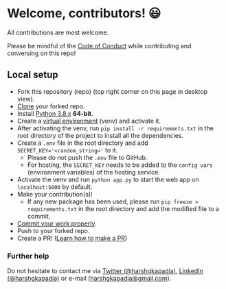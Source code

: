# Welcome, contributors! :smiley:

All contributions are most welcome.

Please be mindful of the [Code of Conduct](CODE_OF_CONDUCT.md) while contributing and conversing on this repo!

## Local setup

- Fork this repository (repo) (top right corner on this page in desktop view).
- [Clone](https://harshkapadia2.github.io/git_basics/#_git_clone) your forked repo.
- Install [Python 3.8.x](https://www.python.org/downloads/) **64-bit**.
- Create a [virtual environment](https://docs.python.org/3/library/venv.html#module-venv) (venv) and activate it.
- After activating the venv, run `pip install -r requirements.txt` in the root directory of the project to install all the dependencies.
- Create a `.env` file in the root directory and add `SECRET_KEY='<random_string>'` to it.
   - Please do not push the `.env` file to GitHub.
   - For hosting, the `SECRET_KEY` needs to be added to the `config vars` (environment variables) of the hosting service.
- Activate the venv and run `python app.py` to start the web app on `localhost:5000` by default.
- Make your contribution(s)!
   - If any new package has been used, please run `pip freeze > requirements.txt` in the root directory and add the modified file to a commit.
- [Commit your work properly](https://harshkapadia2.github.io/git_basics/#_git_commit).
- Push to your forked repo.
- Create a PR! ([Learn how to make a PR](https://github.com/firstcontributions/first-contributions))

### Further help

Do not hesitate to contact me via [Twitter (@harshgkapadia)](https://twitter.com/harshgkapadia), [LinkedIn (@harshgkapadia)](https://www.linkedin.com/in/harshgkapadia/) or e-mail (harshgkapadia@gmail.com).
